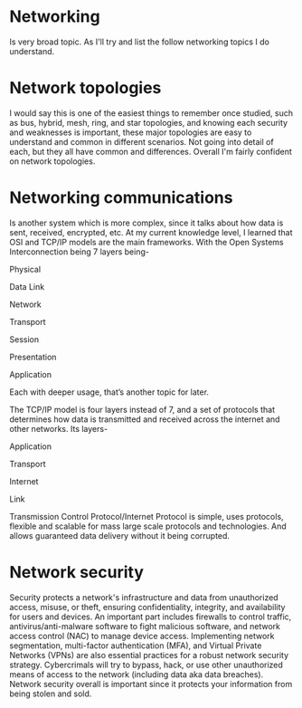 # Networking
Is very broad topic. As I'll try and list the follow networking topics I do understand. 

# Network topologies
I would say this is one of the easiest things to remember once studied, such as bus, hybrid, mesh, ring, and star topologies, and knowing each security and weaknesses is important, these major topologies are easy to understand and common in different scenarios. Not going into detail of each, but they all have common and differences. Overall I'm fairly confident on network topologies.

# Networking communications 
Is another system which is more complex, since it talks about how data is sent, received, encrypted, etc. At my current knowledge level, I learned that OSI and TCP/IP models are the main frameworks. With the Open Systems Interconnection being 7 layers being-

Physical

Data Link

Network

Transport

Session

Presentation

Application

Each with deeper usage, that’s another topic for later.

The TCP/IP model is four layers instead of 7, and a set of protocols that determines how data is transmitted and received across the internet and other networks. Its layers-

Application

Transport

Internet

Link 

Transmission Control Protocol/Internet Protocol is simple, uses protocols, flexible and scalable for mass large scale protocols and technologies. And allows guaranteed data delivery without it being corrupted.

# Network security
Security protects a network's infrastructure and data from unauthorized access, misuse, or theft, ensuring confidentiality, integrity, and availability for users and devices. An important part includes firewalls to control traffic, antivirus/anti-malware software to fight malicious software, and network access control (NAC) to manage device access. Implementing network segmentation, multi-factor authentication (MFA), and Virtual Private Networks (VPNs) are also essential practices for a robust network security strategy. Cybercrimals will try to bypass, hack, or use other unauthorized means of access to the network (including data aka data breaches). Network security overall is important since it protects your information from being stolen and sold.


